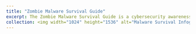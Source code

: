 ```yaml
---
title: "Zombie Malware Survival Guide"
excerpt: The Zombie Malware Survival Guide is a cybersecurity awareness campaign designed for healthcare staff working in rural and community-based clinics. Utilizing horror-themed visuals and zombie metaphors, the project effectively highlights digital threats such as phishing, outdated software, and weak authentication in a memorable and approachable manner. The poster combines accurate statistics, practical survival tips, and a relatable healthcare worker character to engage frontline staff who may have limited technical training. The goal is to make cybersecurity feel relevant and empowering, especially in environments where a single breach could disrupt patient care. 
collection: <img width="1024" height="1536" alt="Malware Survival Infographic" src="https://github.com/user-attachments/assets/fea49906-5fd5-4e5f-964f-2a19d3d96104" />
---
```






